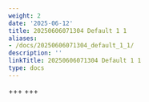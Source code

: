 ```yaml
---
weight: 2
date: '2025-06-12'
title: 20250606071304 Default 1 1
aliases:
- /docs/20250606071304_default_1_1/
description: ''
linkTitle: 20250606071304 Default 1 1
type: docs
---
```


+++
+++
